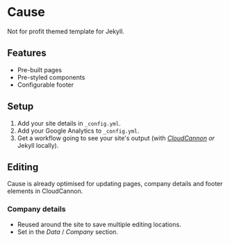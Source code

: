 # Cause

Not for profit themed template for Jekyll.


## Features

* Pre-built pages
* Pre-styled components
* Configurable footer

## Setup

1. Add your site details in `_config.yml`.
2. Add your Google Analytics to `_config.yml`.
3. Get a workflow going to see your site's output (with _[CloudCannon](https://app.cloudcannon.com/) or_ Jekyll locally).


## Editing

Cause is already optimised for updating pages, company details and footer elements in CloudCannon.


### Company details

* Reused around the site to save multiple editing locations.
* Set in the *Data* / *Company* section.
